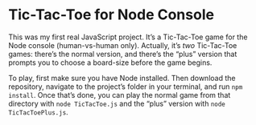 # Tic-Tac-Toe for Node Console

This was my first real JavaScript project. It’s a Tic-Tac-Toe game for the Node console (human-vs-human only). Actually, it’s *two* Tic-Tac-Toe games: there’s the normal version, and there’s the “plus” version that prompts you to choose a board-size before the game begins.

To play, first make sure you have Node installed. Then download the repository, navigate to the project’s folder in your terminal, and run `npm install`. Once that’s done, you can play the normal game from that directory with `node TicTacToe.js` and the “plus” version with `node TicTacToePlus.js`.